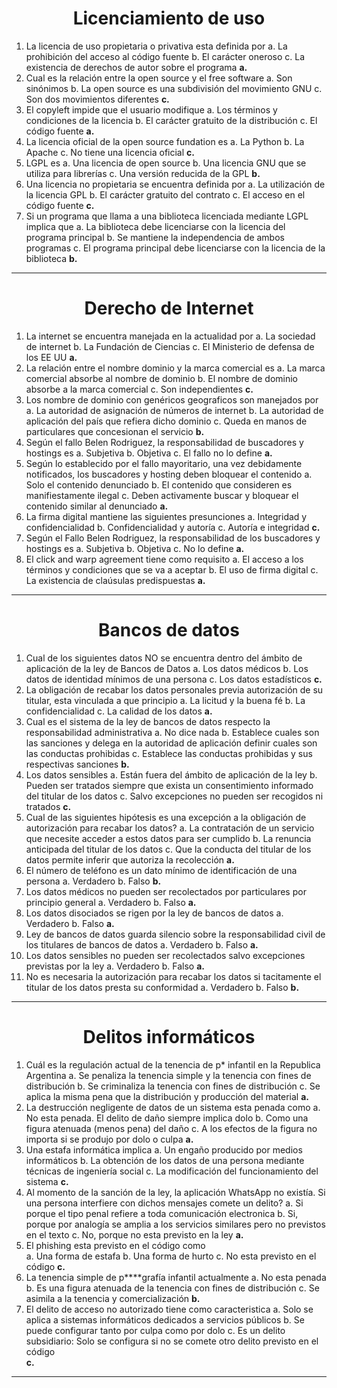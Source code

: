 <h1 align="center">Licenciamiento de uso</h1>

1. La licencia de uso propietaria o privativa esta definida por
   a. La prohibición del acceso al código fuente
   b. El carácter oneroso
   c. La existencia de derechos de autor sobre el programa
   **a.**
2. Cual es la relación entre la open source y el free software
   a. Son sinónimos
   b. La open source es una subdivisión del movimiento GNU
   c. Son dos movimientos diferentes
   **c.**
3. El copyleft impide que el usuario modifique
   a. Los términos y condiciones de la licencia
   b. El carácter gratuito de la distribución
   c. El código fuente
   **a.**
4. La licencia oficial de la open source fundation es
   a. La Python
   b. La Apache
   c. No tiene una licencia oficial
   **c.**
5. LGPL es
   a. Una licencia de open source
   b. Una licencia GNU que se utiliza para librerías
   c. Una versión reducida de la GPL
   **b.**
6. Una licencia no propietaria se encuentra definida por
   a. La utilización de la licencia GPL
   b. El carácter gratuito del contrato
   c. El acceso en el código fuente
   **c.**
7. Si un programa que llama a una biblioteca licenciada mediante LGPL implica que
   a. La biblioteca debe licenciarse con la licencia del programa principal
   b. Se mantiene la independencia de ambos programas
   c. El programa principal debe licenciarse con la licencia de la biblioteca
   **b.**

---

<h1 align="center">Derecho de Internet</h1>

1. La internet se encuentra manejada en la actualidad por
   a. La sociedad de internet
   b. La Fundación de Ciencias
   c. El Ministerio de defensa de los EE UU
   **a.**
2. La relación entre el nombre dominio y la marca comercial es
   a. La marca comercial absorbe al nombre de dominio
   b. El nombre de dominio absorbe a la marca comercial
   c. Son independientes
   **c.**
3. Los nombre de dominio con genéricos geograficos son manejados por
   a. La autoridad de asignación de números de internet
   b. La autoridad de aplicación del país que refiera dicho dominio
   c. Queda en manos de particulares que concesionan el servicio
   **b.**
4. Según el fallo Belen Rodriguez, la responsabilidad de buscadores y hostings es
   a. Subjetiva
   b. Objetiva
   c. El fallo no lo define
   **a.**
5. Según lo establecido por el fallo mayoritario, una vez debidamente notificados, los buscadores y hosting deben bloquear el contenido
   a. Solo el contenido denunciado
   b. El contenido que consideren es manifiestamente ilegal
   c. Deben activamente buscar y bloquear el contenido similar al denunciado
   **a.**
6. La firma digital mantiene las siguientes presunciones
   a. Integridad y confidencialidad
   b. Confidencialidad y autoría
   c. Autoría e integridad
   **c.**
7. Según el Fallo Belen Rodriguez, la responsabilidad de los buscadores y hostings es
   a. Subjetiva
   b. Objetiva
   c. No lo define
   **a.**
8. El click and warp agreement tiene como requisito
   a. El acceso a los términos y condiciones que se va a aceptar
   b. El uso de firma digital
   c. La existencia de claúsulas predispuestas
   **a.**

---

<h1 align="center">Bancos de datos</h1>

1. Cual de los siguientes datos NO se encuentra dentro del ámbito de aplicación de la ley de Bancos de Datos
   a. Los datos médicos
   b. Los datos de identidad mínimos de una persona
   c. Los datos estadísticos
   **c.**
2. La obligación de recabar los datos personales previa autorización de su titular, esta vinculada a que principio
   a. La licitud y la buena fé
   b. La confidencialidad
   c. La calidad de los datos
   **a.**
3. Cual es el sistema de la ley de bancos de datos respecto la responsabilidad administrativa
   a. No dice nada
   b. Establece cuales son las sanciones y delega en la autoridad de aplicación definir cuales son las conductas prohibidas
   c. Establece las conductas prohibidas y sus respectivas sanciones
   **b.**
4. Los datos sensibles
   a. Están fuera del ámbito de aplicación de la ley
   b. Pueden ser tratados siempre que exista un consentimiento informado del titular de los datos
   c. Salvo excepciones no pueden ser recogidos ni tratados
   **c.**
5. Cual de las siguientes hipótesis es una excepción a la obligación de autorización para recabar los datos?
   a. La contratación de un servicio que necesite acceder a estos datos para ser cumplido
   b. La renuncia anticipada del titular de los datos
   c. Que la conducta del titular de los datos permite inferir que autoriza la recolección
   **a.**
6. El número de teléfono es un dato mínimo de identificación de una persona
   a. Verdadero
   b. Falso
   **b.**
7. Los datos médicos no pueden ser recolectados por particulares por principio general
   a. Verdadero
   b. Falso
   **a.**
8. Los datos disociados se rigen por la ley de bancos de datos
   a. Verdadero
   b. Falso
   **a.**
9. Ley de bancos de datos guarda silencio sobre la responsabilidad civil de los titulares de bancos de datos
   a. Verdadero
   b. Falso
   **a.**
10. Los datos sensibles no pueden ser recolectados salvo excepciones previstas por la ley
    a. Verdadero
    b. Falso
    **a.**
11. No es necesaria la autorización para recabar los datos si tacitamente el titular de los datos presta su conformidad
    a. Verdadero
    b. Falso
    **b.**

---

<h1 align="center">Delitos informáticos</h1>

1. Cuál es la regulación actual de la tenencia de p\* infantil en la Republica Argentina
   a. Se penaliza la tenencia simple y la tenencia con fines de distribución
   b. Se criminaliza la tenencia con fines de distribución
   c. Se aplica la misma pena que la distribución y producción del material
   **a.**
2. La destrucción negligente de datos de un sistema esta penada como
   a. No esta penada. El delito de daño siempre implica dolo
   b. Como una figura atenuada (menos pena) del daño
   c. A los efectos de la figura no importa si se produjo por dolo o culpa
   **a.**
3. Una estafa informática implica
   a. Un engaño producido por medios informáticos
   b. La obtención de los datos de una persona mediante técnicas de ingeniería social
   c. La modificación del funcionamiento del sistema
   **c.**
4. Al momento de la sanción de la ley, la aplicación WhatsApp no existía. Si una persona interfiere con dichos mensajes comete un delito?
   a. Si porque el tipo penal refiere a toda comunicación electronica
   b. Si, porque por analogía se amplia a los servicios similares pero no previstos en el texto
   c. No, porque no esta previsto en la ley
   **a.**
5. El phishing esta previsto en el código como  
   a. Una forma de estafa
   b. Una forma de hurto
   c. No esta previsto en el código
   **c.**
6. La tenencia simple de p\*\*\*\*grafía infantil actualmente
   a. No esta penada
   b. Es una figura atenuada de la tenencia con fines de distribución
   c. Se asimila a la tenencia y comercialización
   **b.**
7. El delito de acceso no autorizado tiene como caracteristica
   a. Solo se aplica a sistemas informáticos dedicados a servicios públicos
   b. Se puede configurar tanto por culpa como por dolo
   c. Es un delito subsidiario: Solo se configura si no se comete otro delito previsto en el código  
   **c.**

---
